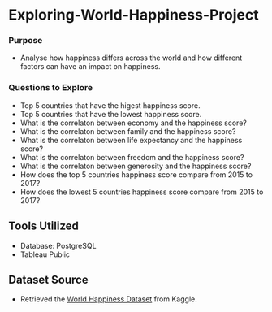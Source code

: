 # Exploring-World-Happiness-Project


### **Purpose**
- Analyse how happiness differs across the world and how different factors can have an impact on happiness. 

### Questions to Explore
- Top 5 countries that have the higest happiness score.
- Top 5 countries that have the lowest happiness score.
- What is the correlaton between economy and the happiness score?
- What is the correlaton between family and the happiness score?
- What is the correlaton between life expectancy and the happiness score?
- What is the correlaton between freedom and the happiness score?
- What is the correlaton between generosity and the happiness score?
- How does the top 5 countries happiness score compare from 2015 to 2017?
- How does the lowest 5 countries happiness score compare from 2015 to 2017?

## Tools Utilized
- Database: PostgreSQL
- Tableau Public 

## Dataset Source 
- Retrieved the [World Happiness Dataset](https://www.kaggle.com/datasets/unsdsn/world-happiness?select=2015.csv) from Kaggle. 
